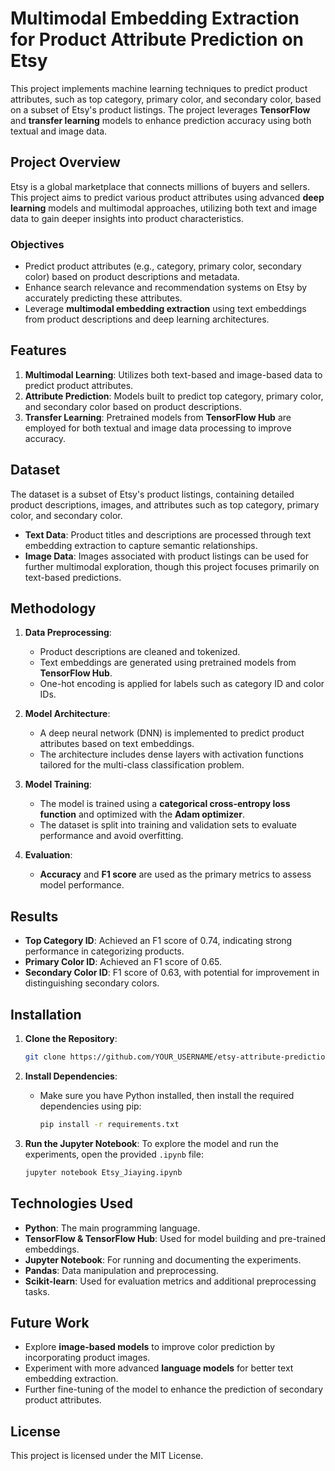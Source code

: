 # Multimodal Embedding Extraction for Product Attribute Prediction on Etsy

This project implements machine learning techniques to predict product attributes, such as top category, primary color, and secondary color, based on a subset of Etsy's product listings. The project leverages **TensorFlow** and **transfer learning** models to enhance prediction accuracy using both textual and image data.

## Project Overview

Etsy is a global marketplace that connects millions of buyers and sellers. This project aims to predict various product attributes using advanced **deep learning** models and multimodal approaches, utilizing both text and image data to gain deeper insights into product characteristics.

### Objectives

- Predict product attributes (e.g., category, primary color, secondary color) based on product descriptions and metadata.
- Enhance search relevance and recommendation systems on Etsy by accurately predicting these attributes.
- Leverage **multimodal embedding extraction** using text embeddings from product descriptions and deep learning architectures.

## Features

1. **Multimodal Learning**: Utilizes both text-based and image-based data to predict product attributes.
2. **Attribute Prediction**: Models built to predict top category, primary color, and secondary color based on product descriptions.
3. **Transfer Learning**: Pretrained models from **TensorFlow Hub** are employed for both textual and image data processing to improve accuracy.

## Dataset

The dataset is a subset of Etsy's product listings, containing detailed product descriptions, images, and attributes such as top category, primary color, and secondary color.

- **Text Data**: Product titles and descriptions are processed through text embedding extraction to capture semantic relationships.
- **Image Data**: Images associated with product listings can be used for further multimodal exploration, though this project focuses primarily on text-based predictions.

## Methodology

1. **Data Preprocessing**:
   - Product descriptions are cleaned and tokenized.
   - Text embeddings are generated using pretrained models from **TensorFlow Hub**.
   - One-hot encoding is applied for labels such as category ID and color IDs.

2. **Model Architecture**:
   - A deep neural network (DNN) is implemented to predict product attributes based on text embeddings.
   - The architecture includes dense layers with activation functions tailored for the multi-class classification problem.

3. **Model Training**:
   - The model is trained using a **categorical cross-entropy loss function** and optimized with the **Adam optimizer**.
   - The dataset is split into training and validation sets to evaluate performance and avoid overfitting.

4. **Evaluation**:
   - **Accuracy** and **F1 score** are used as the primary metrics to assess model performance.

## Results

- **Top Category ID**: Achieved an F1 score of 0.74, indicating strong performance in categorizing products.
- **Primary Color ID**: Achieved an F1 score of 0.65.
- **Secondary Color ID**: F1 score of 0.63, with potential for improvement in distinguishing secondary colors.

## Installation

1. **Clone the Repository**:
    ```bash
    git clone https://github.com/YOUR_USERNAME/etsy-attribute-prediction.git
    ```

2. **Install Dependencies**:
    - Make sure you have Python installed, then install the required dependencies using pip:
      ```bash
      pip install -r requirements.txt
      ```

3. **Run the Jupyter Notebook**:
    To explore the model and run the experiments, open the provided `.ipynb` file:
    ```bash
    jupyter notebook Etsy_Jiaying.ipynb
    ```

## Technologies Used

- **Python**: The main programming language.
- **TensorFlow & TensorFlow Hub**: Used for model building and pre-trained embeddings.
- **Jupyter Notebook**: For running and documenting the experiments.
- **Pandas**: Data manipulation and preprocessing.
- **Scikit-learn**: Used for evaluation metrics and additional preprocessing tasks.

## Future Work

- Explore **image-based models** to improve color prediction by incorporating product images.
- Experiment with more advanced **language models** for better text embedding extraction.
- Further fine-tuning of the model to enhance the prediction of secondary product attributes.

## License

This project is licensed under the MIT License.
